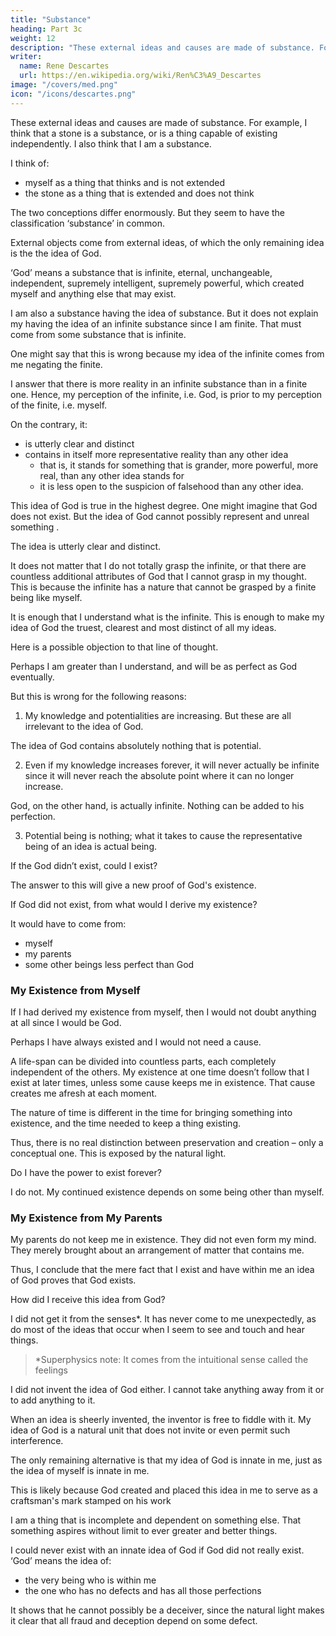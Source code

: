 ```yaml
---
title: "Substance"
heading: Part 3c
weight: 12
description: "These external ideas and causes are made of substance. For example, I think that a stone is a substance, or is a thing capable of existing independently"
writer:
  name: Rene Descartes
  url: https://en.wikipedia.org/wiki/Ren%C3%A9_Descartes
image: "/covers/med.png"
icon: "/icons/descartes.png"
---
```



<!-- With regard to the clear and distinct elements in my ideas of bodies, it appears that I could have borrowed some of these from my idea of myself, namely substance, duration, number and anything else of this kind. --> These external ideas and causes are made of substance. For example, I think that a stone is a substance, or is a thing capable of existing independently. I also think that I am a substance.

I think of:
- myself as a thing that thinks and is not extended
- the stone as a thing that is extended and does not think

The two conceptions differ enormously. But they seem to have the classification ‘substance’ in common. 

<!-- Again, I perceive that I now exist, and remember that I have existed for some time; moreover, I have various thoughts that I can count; it is in these ways that I acquire the ideas of duration and number that I can then transfer to other things. 

As for all the other elements that make up the ideas of bodies – extension, shape, position and movement – these are not straightforwardly contained in me, since I am nothing but a thinking thing; but since they are merely modes of a substance, and I am a substance, it seems possible that they are contained in me in some higher form. 

That is, I am not myself extended, shaped etc., but because I am a substance I am (so to speak) metaphysically one up on these mere modes, which implies that I can contain within me whatever it takes to cause the ideas of them. -->

External objects come from external ideas, of which the only remaining idea is the <!-- So there remains only --> the idea of God. <!--  is there anything in that which couldn’t have originated in myself?  -->

‘God’ means a substance that is infinite, eternal, unchangeable, independent, supremely intelligent, supremely powerful, which created myself and anything else that may exist. 

<!-- The more carefully I concentrate on these attributes, the less possible it seems that any of them could have originated from me alone. So this whole discussion implies that God necessarily exists. -->

I am also a substance having the idea of substance. But it does not explain my having the idea of an infinite substance since I am finite. That must come from some substance that is infinite.

One might say that this is wrong because my idea of the infinite comes from me negating the finite. <!-- , just as my conceptions of rest and darkness are arrived at by negating movement and light.  -->

<!-- That would be a mistake, however. I clearly understand that  -->

I answer that there is more reality in an infinite substance than in a finite one. Hence, my perception of the infinite, i.e. God, is prior to my perception of the finite, i.e. myself. 

<!-- Whenever I know that I doubt something or want something, I understand that I lack something and am therefore not wholly perfect. How could I grasp this unless I had an idea of a perfect being, which enabled me to recognize my own defects by comparison? Nor can it be said that this idea of God could be ‘materially false’, and thus have come from nothing, as may be the case (I noted this a few moments ago) with the ideas of heat and cold. -->

On the contrary, it:
- is utterly clear and distinct
- contains in itself more representative reality than any other idea
  - that is, it stands for something that is grander, more powerful, more real, than any other idea stands for
  - it is less open to the suspicion of falsehood than any other idea. 

This idea of God <!-- a supremely perfect and infinite being is, I say, --> is true in the highest degree. One might imagine that God does not exist. But the idea of God cannot possibly <!--  can’t be supposed that the idea of such a being --> represent and unreal something <!-- in the way that the idea of cold perhaps does -->. 

The idea is utterly clear and distinct. 

It does not matter that I do not totally grasp the infinite, or that there are countless additional attributes of God that I cannot grasp in my thought. This is because the infinite has a nature that cannot be grasped by a finite being like myself. 

It is enough that I understand what is the infinite. <!-- , and that I judge that all the attributes that I clearly perceive and know to imply some perfection – and perhaps countless others of which I am ignorant – are present in God either straightforwardly or in some higher form. -->  This is enough to make my idea of God the truest, clearest and most distinct of all my ideas.

Here is a possible objection to that line of thought. 

Perhaps I am greater than I understand, and will be as perfect as God eventually. <!-- .  perhaps all the perfections that I attribute to God are ones that I do have in some potential form, and they merely haven’t yet shown themselves in actuality. My knowledge is gradually increasing, and I see no obstacle to its going on increasing to infinity. I might then be able to use this increased and eventually infinite knowledge to acquire all the other perfections of God. In that case, I already have the potentiality for these perfections – why shouldn’t this potentiality be enough to enable me to have caused the idea of them that is, to have caused my idea of God·? But all this is impossible for three reasons. -->


But this is wrong for the following reasons:

1. My knowledge and potentialities are increasing. But these are all irrelevant to the idea of God. 

The idea of God contains absolutely nothing that is potential. <!-- Indeed, this gradual increase in knowledge is itself the surest sign of imperfection, because if I am learning more, that shows that there are things I don’t know, and that is an imperfection in me. What is more, -->

2. Even if my knowledge increases forever, it will never actually be infinite since it will never reach the absolute point where it can no longer increase. 

God, on the other hand, is actually infinite. Nothing can be added to his perfection. 

3. Potential being is nothing; what it takes to cause the representative being of an idea is actual being.

<!-- If one concentrates carefully, all this is quite evident by the natural light. But when I relax my concentration, and my mental vision is blurred by the images of things I perceive by the senses, I lose sight of the reasons why my idea of more perfect being has to come from a being that really is more perfect. So I want to push on with my enquiry, now asking a new question:  -->

If the God didn’t exist, could I exist? 

The answer to this will give a new proof of God's existence. <!--  of a perfect being – a proof that it will be easier for me to keep in mind even when I relax my concentration. -->

If God did not exist, from what would I derive my existence? 

It would have to come from:
- myself
- my parents
- some other beings less perfect than God<!--  (a being more perfect than God, or even one as perfect, is unthinkable). -->


### My Existence from Myself

If I had derived my existence from myself, then I would not doubt<!--  or want or lack --> anything at all since I <!-- ; for I would have given myself all the perfections of which I have any idea. So I --> would be God.

<!-- Here is a thought that might seem to undercut that argument.  -->

Perhaps I have always existed and I would not need a cause. <!-- In that case, wouldn’t it follow that there need be no cause for my existence? No, it does not follow. -->

A life-span can be divided into countless parts, each completely independent of the others. My existence at one time doesn’t follow that I exist at later times, unless some cause keeps me in existence. That cause creates me afresh at each moment.

The nature of time is different in the time for <!--  will understand that what it takes to --> bringing something into existence, and the time needed to keep a thing existing. <!--  is also needed to keep it in existence at each moment of its duration.  -->

Thus, there is no real distinction between preservation and creation – only a conceptual one. This is exposed by the natural light.

Do I have the power to exist forever? 

I do not. My continued existence depends on some being other than myself.

<!-- So I have to ask myself whether I have the power to bring it about that I, who now exist, will still exist a minute from now.  -->

<!-- For since I am nothing but a thinking thing – or anyway that is the only part of me that I am now concerned with – if I had such a power I would undoubtedly be aware of it. 

But I experience no such power, and this shows me quite clearly that  -->



<!-- Perhaps this being is not God, though. Perhaps I was produced by causes less perfect than God, such as my parents. 

No; for as I have said before, it is quite clear that there must be at least as much reality or perfection in the cause as in the effect. 

Therefore, given that I am a thinking thing and have within me some idea of God, the cause of me – whatever it is – must itself be a thinking thing and must have the idea of all the perfections that I attribute to God. What is the cause of this cause of me?

If it is the cause of its own existence, then it is God; for if it has the power of existing through its own strength, then undoubtedly it also has the power of actually possessing all the perfections of which it has an idea – that is, all the perfections that I conceive to be in God.

If on the other hand it gets its existence from another cause, then the question arises all over again regarding this further cause= Does it get its existence from itself or from another cause? Eventually we must reach the ultimate cause, and this will be God.

It is clear enough that this sequence of causes of causes can’t run back to infinity, especially since I am dealing with the cause that not only produced me in the past but also preserves me at the present moment.

One might think this= Several partial causes contributed to my creation; I received the idea of one of the perfections that I attribute to God from one cause, and the idea of another from another.

Each perfection is to be found somewhere in the universe, but no one thing has them all.

That can’t be right, because God’s simplicity – that is, the unity or inseparability of all his attributes – is one of the most important of the perfections that I understand him to have. 

The idea of his perfections as united in a single substance couldn’t have been placed in me by any cause that didn’t also provide me with the ideas of the perfections themselves; for no cause could have made me understand that the perfections are united without at the same time showing me what they are. -->


### My Existence from My Parents

<!-- Lastly, as regards my parents, even if everything I have ever believed about them is true, it is certainly not they who -->

My parents do not keep me in existence. They did not even form my mind. <!-- Insofar as I am a thinking thing, indeed, they did not even make me; --> They merely brought about an arrangement of matter that contains me. <!-- (that is, containing my mind, for that is all I now take myself to be). So my parents can’t be the cause-of-me that I am enquiring about. -->

<!-- Given the failure of every other candidacy for the role of cause of me and of my idea of a most perfect being, I infer that the only successful candidacy is God’s.  -->

Thus, I conclude that the mere fact that I exist and have within me an idea of God proves that God exists.

How did I receive this idea from God? 

I did not get it from the senses*. It has never come to me unexpectedly, as do most of the ideas that occur when I seem to see and touch and hear things. 


> *Superphysics note: It comes from the intuitional sense called the feelings


I did not invent the idea of God either. I cannot take anything away from it or to add anything to it. 

When an idea is sheerly invented, the inventor is free to fiddle with it. My idea of God is a natural unit that does not invite or even permit such interference. 

The only remaining alternative is that my idea of God is innate in me, just as the idea of myself is innate in me.

This is likely because God created and placed this idea in me to serve as a craftsman's mark stamped on his work<!--  (not that he needed any mark other than the work itself) --> <!-- But the mere fact that God created me is a good reason for thinking that I am somehow made in his image and likeness, and that I perceive that likeness in the same way that I perceive myself.  -->

<!-- When I turn my mind’s eye upon myself, I understand that --> I am a thing that is incomplete and dependent on something else. That something aspires without limit to ever greater and better things. 

<!-- ; but I also understand at the same time that he on whom I depend has within him all those greater things, and hence that he is God. The core of the argument is this= --> 

I could never exist with an innate idea of God if <!-- the nature that I have – that is, containing within me the idea of God – if --> God did not really exist. ‘God’ means the idea of:
- the very being who is within me
- the one who has no defects and has all those perfections<!--  that I can’t grasp but can somehow touch with my thought. -->

It shows that he cannot possibly be a deceiver, since the natural light makes it clear that all fraud and deception depend on some defect.

<!-- But before examining this point more carefully and investigating other truths that may be derived from it, I want to pause here and spend some time contemplating God; to reflect on his attributes and to gaze with wonder and adoration on the beauty of this immense light, so far as the eye of my darkened intellect can bear it.

For just as we believe through faith that the supreme happiness of the next life consists in contemplating the divine majesty, so experience tells us that this same contemplation, though much less perfect, provides the greatest joy we can have in this life.
-->